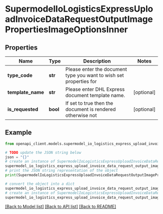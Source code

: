 # SupermodelIoLogisticsExpressUploadInvoiceDataRequestOutputImagePropertiesImageOptionsInner


## Properties

Name | Type | Description | Notes
------------ | ------------- | ------------- | -------------
**type_code** | **str** | Please enter the document type you want to wish set properties for | 
**template_name** | **str** | Please enter DHL Express document template name. | [optional] 
**is_requested** | **bool** | If set to true then the document is rendered otherwise not | [optional] 

## Example

```python
from openapi_client.models.supermodel_io_logistics_express_upload_invoice_data_request_output_image_properties_image_options_inner import SupermodelIoLogisticsExpressUploadInvoiceDataRequestOutputImagePropertiesImageOptionsInner

# TODO update the JSON string below
json = "{}"
# create an instance of SupermodelIoLogisticsExpressUploadInvoiceDataRequestOutputImagePropertiesImageOptionsInner from a JSON string
supermodel_io_logistics_express_upload_invoice_data_request_output_image_properties_image_options_inner_instance = SupermodelIoLogisticsExpressUploadInvoiceDataRequestOutputImagePropertiesImageOptionsInner.from_json(json)
# print the JSON string representation of the object
print(SupermodelIoLogisticsExpressUploadInvoiceDataRequestOutputImagePropertiesImageOptionsInner.to_json())

# convert the object into a dict
supermodel_io_logistics_express_upload_invoice_data_request_output_image_properties_image_options_inner_dict = supermodel_io_logistics_express_upload_invoice_data_request_output_image_properties_image_options_inner_instance.to_dict()
# create an instance of SupermodelIoLogisticsExpressUploadInvoiceDataRequestOutputImagePropertiesImageOptionsInner from a dict
supermodel_io_logistics_express_upload_invoice_data_request_output_image_properties_image_options_inner_from_dict = SupermodelIoLogisticsExpressUploadInvoiceDataRequestOutputImagePropertiesImageOptionsInner.from_dict(supermodel_io_logistics_express_upload_invoice_data_request_output_image_properties_image_options_inner_dict)
```
[[Back to Model list]](../README.md#documentation-for-models) [[Back to API list]](../README.md#documentation-for-api-endpoints) [[Back to README]](../README.md)


